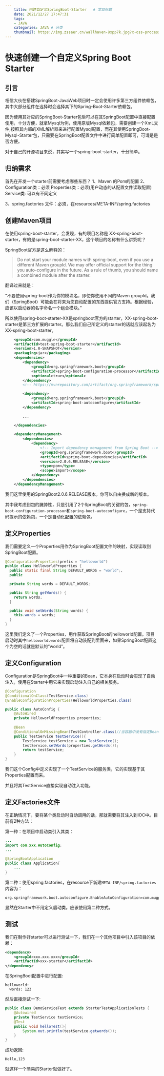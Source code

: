 ```yaml
---
    title: 创建自定义SpringBoot-Starter   # 文章标题  
    date: 2021/12/27 17:47:31
    tags:
    - JAVA
    categories: JAVA # 分类
    thumbnail: https://img.zssaer.cn/wallhaven-8xpp7k.jpg?x-oss-process=style/wallpaper # 略缩图
---
```

# 快速创建一个自定义Spring Boot Starter

## 引言

相信大伙在搭建SpringBoot-JavaWeb项目时一定会使用许多第三方组件依赖包，其中大部分组件在选择时会选择其下的Spring-Boot-Starter依赖包。

因为使用其对应的SpringBoot-Starter包后可以在其SpringBoot配置中直接配置使用，十分方便，就拿Mysql为例，使用原版Mysql依赖包，需要创建一个XmL文件,按照其内部的XML解析器来进行配置Mysql配置，而在其使用SpringBoot-Mysql-Starter包，只需要在SpringBoot配置文件中进行简单配置即可，可谓是是否方便。

对于自己的开源项目来说，其实写一个spring-boot-starter，十分简单。

## 归纳需求

首先在开发一个starter前需要考虑哪些东西？
1、Maven 的Pom的配置
2、Configuration类：必须
	  Properties类：必须(用户动态的从配置文件读取配置)
	  Service类: 可以有不同定义

3、spring.factories 文件：必须，在resources/META-INF/spring.factories

## 创建Maven项目

在使用spring-boot-starter，会发现，有的项目名称是 XX-spring-boot-starter，有的是spring-boot-starter-XX，这个项目的名称有什么讲究呢？

SpringBoot官方是这么解释的：

> Do not start your module names with spring-boot, even if you use a different Maven groupId. We may offer official support for the thing you auto-configure in the future.
> As a rule of thumb, you should name a combined module after the starter.

翻译过来就是：

“不要使用spring-boot作为你的模块名，即使你使用不同的Maven groupId。我们（SpringBoot）可能会在将来为您自动配置的东西提供官方支持。根据经验，应该以启动器的名字命名一个组合模块。”

所以使用spring-boot-starter-XX是springboot官方的starter，XX-spring-boot-starter是第三方扩展的starter。那么我们自己所定义的starter的话就应该起名为XX-spring-boot-starter。

```xml
	<groupId>com.muggle</groupId>
    <artifactId>test-spring-boot-starter</artifactId>
    <version>1.0-SNAPSHOT</version>
    <packaging>jar</packaging>
    <dependencies>
        <dependency>
            <groupId>org.springframework.boot</groupId>
            <artifactId>spring-boot-configuration-processor</artifactId>
            <optional>true</optional>
        </dependency>
        <!-- https://mvnrepository.com/artifact/org.springframework/spring-webmvc -->

        <dependency>
            <groupId>org.springframework.boot</groupId>
            <artifactId>spring-boot-autoconfigure</artifactId>
        </dependency>
        
        ...
       
    </dependencies>

    <dependencyManagement>
        <dependencies>
            <dependency>
                <!-- Import dependency management from Spring Boot -->
                <groupId>org.springframework.boot</groupId>
                <artifactId>spring-boot-dependencies</artifactId>
                <version>2.0.6.RELEASE</version>
                <type>pom</type>
                <scope>import</scope>
            </dependency>
        </dependencies>
    </dependencyManagement>
```

我们这里使用的SpringBoot2.0.6.RELEASE版本，你可以自由换成新的版本。

其中我考虑到包的臃肿性，只是引用了2个SpringBoot的关键的包，`spring-boot-configuration-processor`和`spring-boot-autoconfigure`，一个是支持代码提示的依赖包，一个是自动化配置的依赖包。



## 定义Properties

我们需要定义一个Properties用作为SpringBoot配置文件的映射，实现读取到SpringBoot配置。

```java
@ConfigurationProperties(prefix = "helloworld")
public class HelloworldProperties {
  public static final String DEFAULT_WORDS = "world";、
  public

  private String words = DEFAULT_WORDS;

  public String getWords() {
    return words;
  }

  public void setWords(String words) {
    this.words = words;
  }
}
```

这里我们定义了一个Properties，用作获取SpringBoot的helloworld配置。项目启动时其中`helloworld.words`配置将自动装配到里面来，如果SpringBoot配置这个为空的话就是默认的“world”。



## 定义Configuration

Configuration是SpringBoot中一种重要的Bean，它本身在启动时会实现了自动注入，使用在Starter中用它来实现启动注入自己的相关服务。

```java
@Configuration
@ConditionalOnClass(TestService.class)
@EnableConfigurationProperties(HelloworldProperties.class)

public class AutoConfig {
    @AutoWired
    private HelloworldProperties properties;
    
    @Bean
    @ConditionalOnMissingBean(TestController.class)//当容器中没有指定Bean的情况下
    public TestService testService(){
        TestService testService = new TestService();
        testService.setWords(properties.getWords());
        return testService;
    }
}
```

我们这个Config中定义实现了一个TestService的服务类，它的实现基于其Properties配置而来。

并且将其TestService直接实现自动注入功能。



## 定义Factories文件

在正确情况下，要将某个类启动时自动调用的话，那就需要将其注入到IOC中。目前有2种方法：

第一种：在项目中启动类引入其类：

```java
...
import com.xxx.AutoConfig;
...
    
@SpringBootApplication
public class Application{
	...
}
```

第二种：使用spring.factories，在resource下新建`META-INF/spring.factories`内容为：

```properties
org.springframework.boot.autoconfigure.EnableAutoConfiguration=com.muggle.controller.AutoConfig
```

显然在Starter中不用定义启动类，应该使用第二种方式。



## 测试

我们在制作好starter可以进行测试一下，我们在一个其他项目中引入该项目的依赖：

```xml
<dependency>
	<groupId>xxx.xxx.xxx</groupId>
	<artifactId>xxx-starter</artifactId>
</dependency>
```

在SpringBoot配置中进行配置:

```xml-dtd
helloworld:
  words: 123
```

然后直接测试一下:

```java
public class DemoServiceTest extends StarterTestApplicationTests {
    @Autowired
    private TestService testService;
    @Test
    public void helloTest(){
        System.out.println(testService.getwords());
    }
}
```

成功返回:

```
Hello,123
```

就这样一个简易的Starter就做好了。